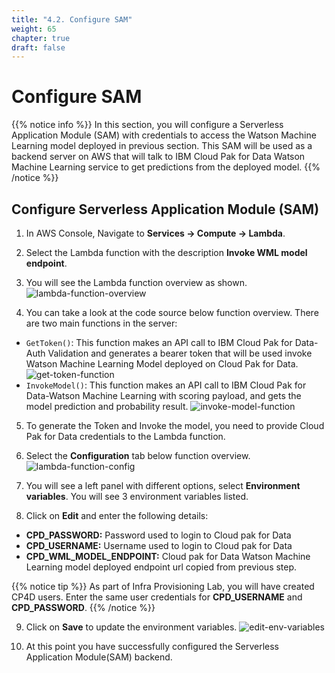 ```yaml
---
title: "4.2. Configure SAM"
weight: 65
chapter: true
draft: false
---
```


# Configure SAM

{{% notice info %}}
In this section, you will configure a Serverless Application Module (SAM) with credentials to access the Watson Machine Learning model deployed in previous section. This SAM will be used as a backend server on AWS that will talk to IBM Cloud Pak for Data Watson Machine Learning service to get predictions from the deployed model.
{{% /notice %}}

## Configure Serverless Application Module (SAM)

1. In AWS Console, Navigate to **Services -> Compute -> Lambda**.

1. Select the Lambda function with the description **Invoke WML model endpoint**.

1. You will see the Lambda function overview as shown.
![lambda-function-overview](/images/50_low_no_code_ml_Lab/lab4-ext-lambda-overview.png?classes=shadow)

1. You can take a look at the code source below function overview. There are two main functions in the server:
  - `GetToken()`: This function makes an API call to IBM Cloud Pak for Data-Auth Validation and generates a bearer token that will be used invoke Watson Machine Learning Model deployed on Cloud Pak for Data.
  ![get-token-function](/images/50_low_no_code_ml_Lab/lab4-ext-get-token-fn.png?classes=shadow)
  - `InvokeModel()`: This function makes an API call to IBM Cloud Pak for Data-Watson Machine Learning with scoring payload, and gets the model prediction and probability result.
  ![invoke-model-function](/images/50_low_no_code_ml_Lab/lab4-ext-invoke-model-fn.png?classes=shadow)

5. To generate the Token and Invoke the model, you need to provide Cloud Pak for Data credentials to the Lambda function.

1. Select the **Configuration** tab below function overview.
![lambda-function-config](/images/50_low_no_code_ml_Lab/lab4-ext-lambda-config-tab.png?classes=shadow)

1. You will see a left panel with different options, select **Environment variables**. You will see 3 environment variables listed.

1. Click on **Edit** and enter the following details:
  - **CPD_PASSWORD:** Password used to login to Cloud pak for Data
  - **CPD_USERNAME:** Username used to login to Cloud pak for Data
  - **CPD_WML_MODEL_ENDPOINT:** Cloud pak for Data Watson Machine Learning model deployed endpoint url copied from previous step.

{{% notice tip %}}
As part of Infra Provisioning Lab, you will have created CP4D users. Enter the same user credentials for **CPD_USERNAME** and **CPD_PASSWORD**.
{{% /notice %}}

9. Click on **Save** to update the environment variables.
![edit-env-variables](/images/50_low_no_code_ml_Lab/lab4-ext-edit-env.gif?classes=shadow)

1. At this point you have successfully configured the Serverless Application Module(SAM) backend.